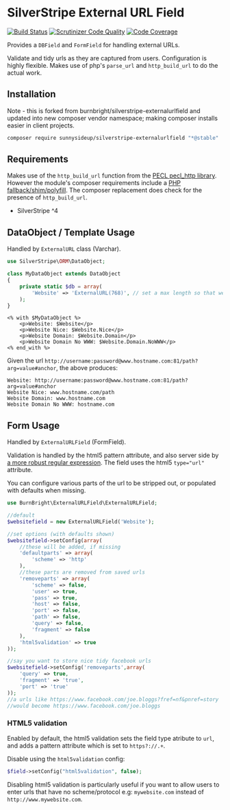 # SilverStripe External URL Field

[![Build Status](https://travis-ci.org/burnbright/silverstripe-externalurlfield.svg?branch=master)](https://travis-ci.org/burnbright/silverstripe-externalurlfield) [![Scrutinizer Code Quality](https://scrutinizer-ci.com/g/burnbright/silverstripe-externalurlfield/badges/quality-score.png?b=master)](https://scrutinizer-ci.com/g/burnbright/silverstripe-externalurlfield/?branch=master) [![Code Coverage](https://scrutinizer-ci.com/g/burnbright/silverstripe-externalurlfield/badges/coverage.png?b=master)](https://scrutinizer-ci.com/g/burnbright/silverstripe-externalurlfield/?branch=master)

Provides a `DBField` and `FormField` for handling external URLs.

Validate and tidy urls as they are captured from users. Configuration is highly flexible. Makes use of php's `parse_url` and `http_build_url` to do the actual work.

## Installation

Note - this is forked from burnbright/silverstripe-externalurlfield and updated into new composer vendor namespace; making composer installs easier in client projects.

```sh
composer require sunnysideup/silverstripe-externalurlfield "*@stable"
```

## Requirements

Makes use of the `http_build_url` function from the [PECL pecl_http library](http://php.net/manual/en/ref.http.php). However the module's composer requirements include a [PHP fallback/shim/polyfill](https://github.com/jakeasmith/http_build_url). The composer replacement does check for the presence of `http_build_url`.

* SilverStripe ^4

## DataObject / Template Usage

Handled by `ExternalURL` class (Varchar).

```php
use SilverStripe\ORM\DataObject;

class MyDataObject extends DataObject
{
    private static $db = array(
        'Website' => 'ExternalURL(768)', // set a max length so that we can index it - if you do not need to index it then you may not need to add this. 
    );
}
```

```
<% with $MyDataObject %>
    <p>Website: $Website</p>
    <p>Website Nice: $Website.Nice</p>
    <p>Website Domain: $Website.Domain</p>
    <p>Website Domain No WWW: $Website.Domain.NoWWW</p>
<% end_with %>
```

Given the url `http://username:password@www.hostname.com:81/path?arg=value#anchor`, the above produces:
```
Website: http://username:password@www.hostname.com:81/path?arg=value#anchor
Website Nice: www.hostname.com/path
Website Domain: www.hostname.com
Website Domain No WWW: hostname.com
```

## Form Usage

Handled by `ExternalURLField` (FormField).

Validation is handled by the html5 pattern attribute, and also server side by [a more robust regular expression](https://gist.github.com/dperini/729294).
The field uses the html5 `type="url"` attribute.

You can configure various parts of the url to be stripped out, or populated with defaults when missing.

```php
use BurnBright\ExternalURLField\ExternalURLField;

//default
$websitefield = new ExternalURLField('Website');

//set options (with defaults shown)
$websitefield->setConfig(array(
    //these will be added, if missing
    'defaultparts' => array(
        'scheme' => 'http'
    ),
    //these parts are removed from saved urls
    'removeparts' => array(
        'scheme' => false,
        'user' => true,
        'pass' => true,
        'host' => false,
        'port' => false,
        'path' => false,
        'query' => false,
        'fragment' => false
    ),
    'html5validation' => true
));

//say you want to store nice tidy facebook urls
$websitefield->setConfig('removeparts',array(
    'query' => true,
    'fragment' => 'true',
    'port' => 'true'
));
//a urls like https://www.facebook.com/joe.bloggs?fref=nf&pnref=story
//would become https://www.facebook.com/joe.bloggs

```

### HTML5 validation

Enabled by default, the html5 validation sets the field type atribute to `url`, and adds a pattern attribute which is set to `https?://.+`.

Disable using the `html5validation` config:
```php
$field->setConfig("html5validation", false);
```

Disabling html5 validation is particularly useful if you want to allow users to enter urls that have no scheme/protocol e.g: `mywebsite.com` instead of `http://www.mywebsite.com`.

